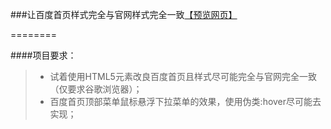 ###让百度首页样式完全与官网样式完全一致[【预览网页】](http://htmlpreview.github.io/?https://github.com/Linny1637314031/jikexueyuan-work/blob/master/test-02/03-baidu(%2Bhover)/baidu.html)

========

####项目要求：

>* 试着使用HTML5元素改良百度首页且样式尽可能完全与官网完全一致（仅要求谷歌浏览器）；
>* 百度首页顶部菜单鼠标悬浮下拉菜单的效果，使用伪类:hover尽可能去实现；
